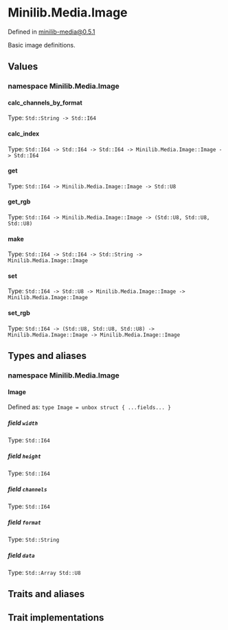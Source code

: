 # Minilib.Media.Image

Defined in minilib-media@0.5.1

Basic image definitions.

## Values

### namespace Minilib.Media.Image

#### calc_channels_by_format

Type: `Std::String -> Std::I64`

#### calc_index

Type: `Std::I64 -> Std::I64 -> Std::I64 -> Minilib.Media.Image::Image -> Std::I64`

#### get

Type: `Std::I64 -> Minilib.Media.Image::Image -> Std::U8`

#### get_rgb

Type: `Std::I64 -> Minilib.Media.Image::Image -> (Std::U8, Std::U8, Std::U8)`

#### make

Type: `Std::I64 -> Std::I64 -> Std::String -> Minilib.Media.Image::Image`

#### set

Type: `Std::I64 -> Std::U8 -> Minilib.Media.Image::Image -> Minilib.Media.Image::Image`

#### set_rgb

Type: `Std::I64 -> (Std::U8, Std::U8, Std::U8) -> Minilib.Media.Image::Image -> Minilib.Media.Image::Image`

## Types and aliases

### namespace Minilib.Media.Image

#### Image

Defined as: `type Image = unbox struct { ...fields... }`

##### field `width`

Type: `Std::I64`

##### field `height`

Type: `Std::I64`

##### field `channels`

Type: `Std::I64`

##### field `format`

Type: `Std::String`

##### field `data`

Type: `Std::Array Std::U8`

## Traits and aliases

## Trait implementations